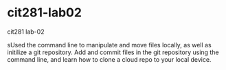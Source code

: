 # cit281-lab02
cit281 lab-02
<p>sUsed the command line to manipulate and move files locally, as well as initilize a git repository. Add and commit files in the git repository using the command line, and learn how to clone a cloud repo to your local device.</p>
